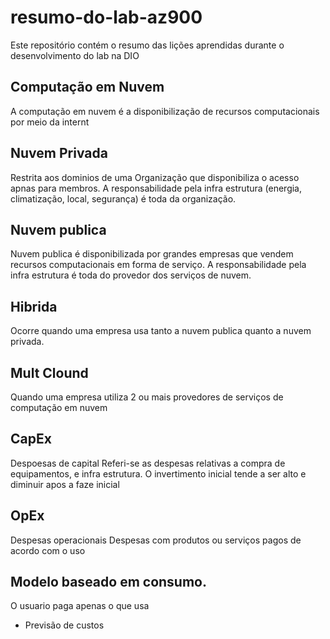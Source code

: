 # resumo-do-lab-az900
Este repositório contém o resumo das lições aprendidas durante o desenvolvimento do lab na DIO

## Computação em Nuvem
A computação em nuvem é a disponibilização de recursos computacionais por meio da internt

## Nuvem Privada
Restrita aos dominios de uma Organização que disponibiliza o acesso apnas para membros. A responsabilidade pela infra estrutura (energia, climatização, local, segurança) é toda da organização. 

## Nuvem publica

Nuvem publica é disponibilizada por grandes empresas que vendem recursos computacionais em forma de serviço. A responsabilidade pela infra estrutura é toda do provedor dos serviços de nuvem. 

## Hibrida
Ocorre quando uma empresa usa tanto a nuvem publica quanto a nuvem privada. 

## Mult Clound
Quando uma empresa utiliza 2 ou mais provedores de serviços de computação em nuvem

## CapEx
Despoesas de capital
Referi-se as despesas relativas a compra de equipamentos, e infra estrutura. O invertimento inicial tende a ser alto e diminuir apos a faze inicial

## OpEx
Despesas operacionais
Despesas com produtos ou serviços pagos de acordo com o uso

## Modelo baseado em consumo.
O usuario paga apenas o que usa

* Previsão de custos
